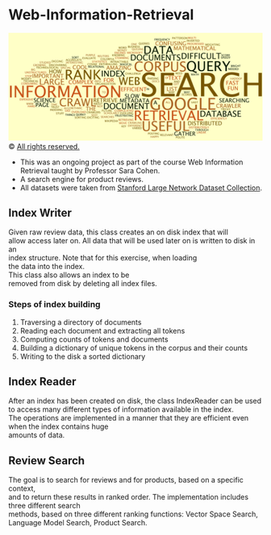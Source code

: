 # Web-Information-Retrieval
![](cover_image.jpg)
© [All rights reserved.](https://www.ics.uci.edu/~djp3/classes/2009_01_02_INF141/)


* This was an ongoing project as part of the course Web Information Retrieval taught by Professor Sara Cohen. <br>
* A search engine for product reviews. <br>
* All datasets were taken from [Stanford Large Network Dataset Collection](http://snap.stanford.edu/data/index.html).

## Index Writer

Given raw review data, this class creates an on disk index that will <br/>
allow access later on. All data that will be used later on is written to disk in an <br/>
index structure. Note that for this exercise, when loading <br/>
the data into the index. <br/>
This class also allows an index to be <br/>
removed from disk by deleting all index files. <br/>

### Steps of index building ###
1. Traversing a directory of documents
2. Reading each document and extracting all tokens
3. Computing counts of tokens and documents
4. Building a dictionary of unique tokens in the corpus and their counts
5. Writing to the disk a sorted dictionary


## Index Reader

After an index has been created on disk, the class IndexReader can be used <br/>
to access many different types of information available in the index. <br/>
The operations are implemented in a manner that they are efficient even when the index contains huge <br/>
amounts of data. 


## Review Search

The goal is to search for reviews and for products, based on a specific context, <br/>
and to return these results in ranked order. The implementation includes three different search <br/>
methods, based on three different ranking functions: Vector Space Search, Language Model Search, Product Search.

